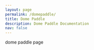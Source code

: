 ```yaml
---
layout: page
permalink: /domepaddle/
title: Dome Paddle
description: Dome Paddle Documentation
nav: false
---
```

dome paddle page